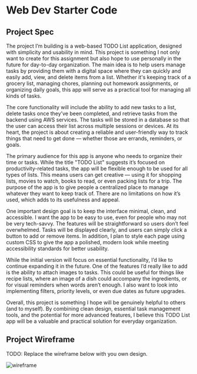 # Web Dev Starter Code

## Project Spec

The project I’m building is a web-based TODO List application, designed with simplicity and usability in mind. This project is something I not only want to create for this assignment but also hope to use personally in the future for day-to-day organization. The main idea is to help users manage tasks by providing them with a digital space where they can quickly and easily add, view, and delete items from a list. Whether it's keeping track of a grocery list, managing chores, planning out homework assignments, or organizing daily goals, this app will serve as a practical tool for managing all kinds of tasks.

The core functionality will include the ability to add new tasks to a list, delete tasks once they’ve been completed, and retrieve tasks from the backend using AWS services. The tasks will be stored in a database so that the user can access their list across multiple sessions or devices. At its heart, the project is about creating a reliable and user-friendly way to track things that need to get done — whether those are errands, reminders, or goals.

The primary audience for this app is anyone who needs to organize their time or tasks. While the title "TODO List" suggests it’s focused on productivity-related tasks, the app will be flexible enough to be used for all types of lists. This means users can get creative — using it for shopping lists, movies to watch, books to read, or even packing lists for a trip. The purpose of the app is to give people a centralized place to manage whatever they want to keep track of. There are no limitations on how it’s used, which adds to its usefulness and appeal.

One important design goal is to keep the interface minimal, clean, and accessible. I want the app to be easy to use, even for people who may not be very tech-savvy. The features will be straightforward so users don’t feel overwhelmed. Tasks will be displayed clearly, and users can simply click a button to add or remove items. In addition, I plan to style each page using custom CSS to give the app a polished, modern look while meeting accessibility standards for better usability.

While the initial version will focus on essential functionality, I’d like to continue expanding it in the future. One of the features I’d really like to add is the ability to attach images to tasks. This could be useful for things like recipe lists, where an image of a dish could accompany the ingredients, or for visual reminders when words aren’t enough. I also want to look into implementing filters, priority levels, or even due dates as future upgrades.

Overall, this project is something I hope will be genuinely helpful to others (and to myself). By combining clean design, essential task management tools, and the potential for more advanced features, I believe this TODO List app will be a valuable and practical solution for everyday organization.

## Project Wireframe

TODO: Replace the wireframe below with you own design.

![wireframe](https://app.moqups.com/3zZdRtfPn3B7KSgyO1XkWmbG7F1UmzUf/view/page/ad64222d5)
